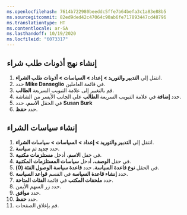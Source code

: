 ```yaml
---
ms.openlocfilehash: 7614b722980beeddc5ffe7b64befa3c1a83e88b5
ms.sourcegitcommit: 82ed9ded42c47064c90ab6fe717893447cd48796
ms.translationtype: HT
ms.contentlocale: ar-SA
ms.lasthandoff: 10/19/2020
ms.locfileid: "6073317"
---
```

## <a name="create-a-purchase-requisition-permission-policy"></a>إنشاء نهج أذونات طلب شراء

1.  انتقل إلى **التدبير والتوريد > إعداد > السياسات > أذونات طلب الشراء**.
2.  حدد **Mike Danseglio** في قائمة العاملين.
3.  قم بالتغيير إلى علامة التبويب السريعة **الطالب**.
4.  حدد **إضافة** في علامة التبويب السريعة **الطالب** على الجانب الأيسر من الشاشة.
5.  في الحقل **الاسم**، حدد **Susan Burk**
6.  حدد **حفظ**.

## <a name="create-a-purchasing-policy"></a>إنشاء سياسات الشراء
 
1.  انتقل إلى **التدبير والتوريد > إعداد > السياسات > سياسات الشراء**.
2.  حدد **جديد** ثم **سياسة**.
3.  في حقل **الاسم**، أدخل **مستلزمات مكتبية‬**.
4.  في حقل **الوصف**، أدخل **سياسات المستلزمات المكتبية‬**.
5.  في الحقل **نوع قاعدة السياسة**، حدد **قاعدة سياسة الوصول الفئة (0)**.
6.  حدد **إنشاء قاعدة السياسة** في القسم **قواعد السياسة**.
7.  حدد **ملحقات المكتب** في قائمة **الفئات المتاحة**.
8.  حدد زر السهم الأيمن.
9.  حدد **موافق**.
10. حدد **حفظ**.
11. قم بإغلاق الصفحات.



